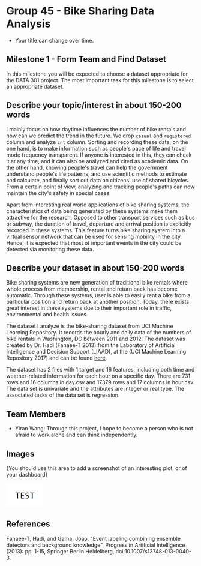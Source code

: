 # Group 45 - Bike Sharing Data Analysis

- Your title can change over time.

## Milestone 1 - Form Team and Find Dataset

In this milestone you will be expected to choose a dataset appropriate for the DATA 301 project. The most important task for this milestone is to select an appropriate dataset.

## Describe your topic/interest in about 150-200 words

I mainly focus on how daytime influences the number of bike rentals and how can we predict the trend in the future. We drop `casual` and `registered` column and analyze `cnt` column. Sorting and recording these data, on the one hand, is to make information such as people's pace of life and travel mode frequency transparent. If anyone is interested in this, they can check it at any time, and it can also be analyzed and cited as academic data. On the other hand, knowing people's travel can help the government understand people's life patterns, and use scientific methods to estimate and calculate, and finally sort out data on citizens' use of shared bicycles. From a certain point of view, analyzing and tracking people's paths can now maintain the city's safety in special cases.

Apart from interesting real world applications of bike sharing systems, the characteristics of data being generated by these systems make them attractive for the research. Opposed to other transport services such as bus or subway, the duration of travel, departure and arrival position is explicitly recorded in these systems. This feature turns bike sharing system into a virtual sensor network that can be used for sensing mobility in the city. Hence, it is expected that most of important events in the city could be detected via monitoring these data.

## Describe your dataset in about 150-200 words

Bike sharing systems are new generation of traditional bike rentals where whole process from membership, rental and return back has become automatic. Through these systems, user is able to easily rent a bike from a particular position and return back at another position. Today, there exists great interest in these systems due to their important role in traffic, environmental and health issues.

The dataset I analyze is the bike-sharing dataset from UCI Machine Learning Repository. It records the hourly and daily data of the numbers of bike rentals in Washington, DC between 2011 and 2012. The dataset was created by Dr. Hadi (Fanaee-T 2013) from the Laboratory of Artificial Intelligence and Decision Support (LIAAD), at the (UCI Machine Learning Repository 2017) and can be found [here](https://archive.ics.uci.edu/ml/datasets/bike+sharing+dataset).

The dataset has 2 files with 1 target and 16 features, including both time and weather-related information for each hour on a specific day. There are 731 rows and 16 columns in day.csv and 17379 rows and 17 columns in hour.csv. The data set is univariate and the attributes are integer or real type. The associated tasks of the data set is regression.

## Team Members

- Yiran Wang: Through this project, I hope to become a person who is not afraid to work alone and can think independently.

## Images

{You should use this area to add a screenshot of an interesting plot, or of your dashboard}

<img src ="images/test.png" width="100px">

## References

Fanaee-T, Hadi, and Gama, Joao, "Event labeling combining ensemble detectors and background knowledge", Progress in Artificial Intelligence (2013): pp. 1-15, Springer Berlin Heidelberg, doi:10.1007/s13748-013-0040-3.